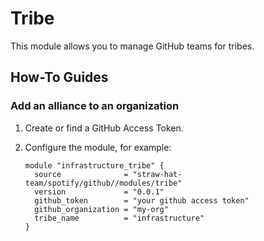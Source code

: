 # Tribe

This module allows you to manage GitHub teams for tribes.

## How-To Guides

### Add an alliance to an organization

1. Create or find a GitHub Access Token.
2. Configure the module, for example:

    ```hcl
    module "infrastructure_tribe" {
      source              = "straw-hat-team/spotify/github//modules/tribe"
      version             = "0.0.1"
      github_token        = "your github access token"
      github_organization = "my-org"
      tribe_name          = "infrastructure"
    }
    ```
